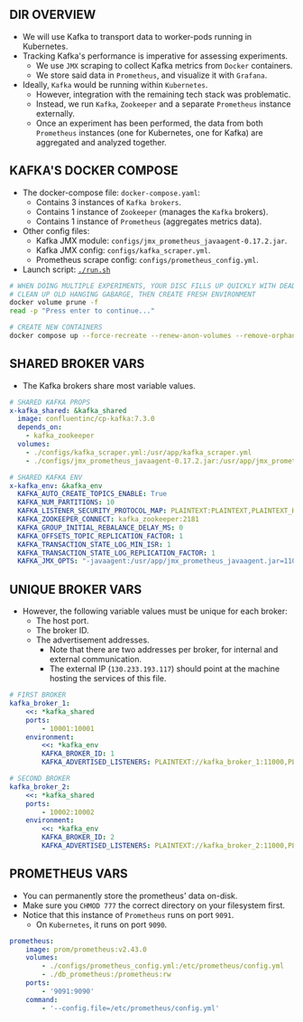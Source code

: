 ## DIR OVERVIEW

- We will use Kafka to transport data to worker-pods running in Kubernetes.
- Tracking Kafka's performance is imperative for assessing experiments.
    - We use `JMX` scraping to collect Kafka metrics from `Docker` containers.
    - We store said data in `Prometheus`, and visualize it with `Grafana`.
- Ideally, `Kafka` would be running within `Kubernetes`.
    - However, integration with the remaining tech stack was problematic.
    - Instead, we run `Kafka`, `Zookeeper` and a separate `Prometheus` instance externally.
    - Once an experiment has been performed, the data from both `Prometheus` instances (one for Kubernetes, one for Kafka) are aggregated and analyzed together.

## KAFKA'S DOCKER COMPOSE

- The docker-compose file: `docker-compose.yaml`:
    - Contains 3 instances of `Kafka brokers`.
    - Contains 1 instance of `Zookeeper` (manages the `Kafka` brokers).
    - Contains 1 instance of `Prometheus` (aggregates metrics data).
- Other config files:
    - Kafka JMX module: `configs/jmx_prometheus_javaagent-0.17.2.jar`.
    - Kafka JMX config: `configs/kafka_scraper.yml`.
    - Prometheus scrape config: `configs/prometheus_config.yml`.
- Launch script: [`./run.sh`](run.sh)

```bash
# WHEN DOING MULTIPLE EXPERIMENTS, YOUR DISC FILLS UP QUICKLY WITH DEAD ARTIFACTS
# CLEAN UP OLD HANGING GABARGE, THEN CREATE FRESH ENVIRONMENT
docker volume prune -f
read -p "Press enter to continue..."

# CREATE NEW CONTAINERS
docker compose up --force-recreate --renew-anon-volumes --remove-orphans
```

## SHARED BROKER VARS

- The Kafka brokers share most variable values.

```yaml
# SHARED KAFKA PROPS
x-kafka_shared: &kafka_shared
  image: confluentinc/cp-kafka:7.3.0
  depends_on:
    - kafka_zookeeper
  volumes:
    - ./configs/kafka_scraper.yml:/usr/app/kafka_scraper.yml
    - ./configs/jmx_prometheus_javaagent-0.17.2.jar:/usr/app/jmx_prometheus_javaagent.jar
```

```yaml
# SHARED KAFKA ENV
x-kafka_env: &kafka_env
  KAFKA_AUTO_CREATE_TOPICS_ENABLE: True
  KAFKA_NUM_PARTITIONS: 10
  KAFKA_LISTENER_SECURITY_PROTOCOL_MAP: PLAINTEXT:PLAINTEXT,PLAINTEXT_HOST:PLAINTEXT
  KAFKA_ZOOKEEPER_CONNECT: kafka_zookeeper:2181
  KAFKA_GROUP_INITIAL_REBALANCE_DELAY_MS: 0
  KAFKA_OFFSETS_TOPIC_REPLICATION_FACTOR: 1
  KAFKA_TRANSACTION_STATE_LOG_MIN_ISR: 1
  KAFKA_TRANSACTION_STATE_LOG_REPLICATION_FACTOR: 1
  KAFKA_JMX_OPTS: "-javaagent:/usr/app/jmx_prometheus_javaagent.jar=11001:/usr/app/kafka_scraper.yml"
```

## UNIQUE BROKER VARS

- However, the following variable values must be unique for each broker:
    - The host port.
    - The broker ID.
    - The advertisement addresses.
        - Note that there are two addresses per broker, for internal and external communication.
        - The external IP (`130.233.193.117`) should point at the machine hosting the services of this file.

```yaml
# FIRST BROKER
kafka_broker_1:
    <<: *kafka_shared
    ports:
        - 10001:10001
    environment:
        <<: *kafka_env
        KAFKA_BROKER_ID: 1
        KAFKA_ADVERTISED_LISTENERS: PLAINTEXT://kafka_broker_1:11000,PLAINTEXT_HOST://130.233.193.117:10001
```

```yaml
# SECOND BROKER
kafka_broker_2:
    <<: *kafka_shared
    ports:
        - 10002:10002
    environment:
        <<: *kafka_env
        KAFKA_BROKER_ID: 2
        KAFKA_ADVERTISED_LISTENERS: PLAINTEXT://kafka_broker_2:11000,PLAINTEXT_HOST://130.233.193.117:10002
```

## PROMETHEUS VARS

- You can permanently store the prometheus' data on-disk.
- Make sure you `CHMOD 777` the correct directory on your filesystem first.
- Notice that this instance of `Prometheus` runs on port `9091`.
    - On `Kubernetes`, it runs on port `9090`.

```yaml
prometheus:
    image: prom/prometheus:v2.43.0
    volumes:
        - ./configs/prometheus_config.yml:/etc/prometheus/config.yml
        - ./db_prometheus:/prometheus:rw
    ports:
        - '9091:9090'
    command:
        - '--config.file=/etc/prometheus/config.yml'
```


<!-- - Scraping config: `configs/kafka_scraper.yml`.
- JMX module: `configs/jmx_prometheus_javaagent-0.17.2.jar`. -->

<!-- 
- Deploy cached (modified) files: `./01_cached_monitoring.sh`

```yaml
volumes:
    - ./configs/kafka_scraper.yml:/usr/app/kafka_scraper.yml
    - ./configs/jmx_prometheus_javaagent-0.17.2.jar:/usr/app/jmx_prometheus_javaagent.jar
```

- Generate fresh deployment files: `./01_fresh_monitoring.sh`

```bash
# CLONE THE PROMETHEUS & GRAFANA DEPLOYMENT FILES FROM REPO
git clone --depth 1 https://github.com/prometheus-operator/kube-prometheus
```

```bash
kubectl apply --server-side -f kube-prometheus/manifests/setup
kubectl wait --for condition=Established --all CustomResourceDefinition --namespace=monitoring
kubectl apply -f kube-prometheus/manifests/
``` -->